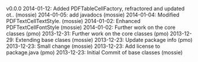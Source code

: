 
v0.0.0
2014-01-12:  Added PDFTableCellFactory, refractored and updated ot.. (mossie)
2014-01-05:  add javadocs                                            (mossie)
2014-01-04:  Modified PDFTextCellTextStyle.                          (mossie)
2014-01-02:  Enhanced PDFTextCellFontStyle                           (mossie)
2014-01-02:  Further work on the core classes                        (pmo)
2013-12-31:  Further work on the core classes                        (pmo)
2013-12-29:  Extending base clases                                   (mossie)
2013-12-23:  Update package info                                     (pmo)
2013-12-23:  Small change                                            (mossie)
2013-12-23:  Add license to package.java                             (pmo)
2013-12-23:  Initial Commit of base classes                          (mossie)
